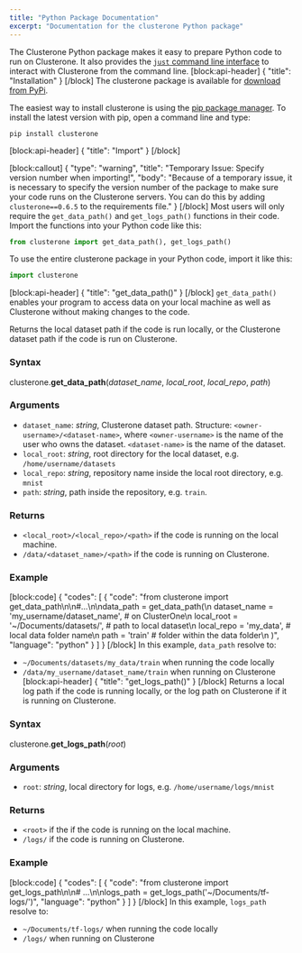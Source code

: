 ```yaml
---
title: "Python Package Documentation"
excerpt: "Documentation for the clusterone Python package"
---
```

The Clusterone Python package makes it easy to prepare Python code to run on Clusterone. It also provides the [`just` command line interface](doc:just-cli-reference-manual) to interact with Clusterone from the command line.
[block:api-header]
{
  "title": "Installation"
}
[/block]
The clusterone package is available for [download from PyPi](https://pypi.python.org/pypi/clusterone).

The easiest way to install clusterone is using the [pip package manager](https://pypi.python.org/pypi/pip). To install the latest version with pip, open a command line and type:
```
pip install clusterone
```
[block:api-header]
{
  "title": "Import"
}
[/block]

[block:callout]
{
  "type": "warning",
  "title": "Temporary Issue: Specify version number when importing!",
  "body": "Because of a temporary issue, it is necessary to specify the version number of the package to make sure your code runs on the Clusterone servers. You can do this by adding `clusterone==0.6.5` to the requirements file."
}
[/block]
Most users will only require the `get_data_path()` and `get_logs_path()` functions in their code. Import the functions into your Python code like this:
```python
from clusterone import get_data_path(), get_logs_path()
```

To use the entire clusterone package in your Python code, import it like this:
```python
import clusterone
```
[block:api-header]
{
  "title": "get_data_path()"
}
[/block]
`get_data_path()` enables your program to access data on your local machine as well as Clusterone without making changes to the code.

Returns the local dataset path if the code is run locally, or the Clusterone dataset path if the code is run on Clusterone.

### Syntax
clusterone.**get_data_path**(<i>dataset_name</i>, <i>local_root</i>, <i>local_repo</i>, <i>path</i>)

### Arguments
- `dataset_name`: _string_, Clusterone dataset path. Structure: `<owner-username>/<dataset-name>`, where `<owner-username>` is the name of the user who owns the dataset. `<dataset-name>` is the name of the dataset.
- `local_root`: _string_, root directory for the local dataset, e.g. `/home/username/datasets`
- `local_repo`: _string_, repository name inside the local root directory, e.g. `mnist`
- `path`: _string_, path inside the repository, e.g. `train`.

### Returns
- `<local_root>/<local_repo>/<path>` if the code is running on the local machine.
- `/data/<dataset_name>/<path>` if the code is running on Clusterone.

### Example
[block:code]
{
  "codes": [
    {
      "code": "from clusterone import get_data_path\n\n#...\n\ndata_path = get_data_path(\n            dataset_name = 'my_username/dataset_name',  # on ClusterOne\n            local_root = '~/Documents/datasets/',  # path to local dataset\n            local_repo = 'my_data',  # local data folder name\n            path = 'train'  # folder within the data folder\n            )",
      "language": "python"
    }
  ]
}
[/block]
In this example, `data_path` resolve to: 
- `~/Documents/datasets/my_data/train` when running the code locally 
- `/data/my_username/dataset_name/train` when running on Clusterone
[block:api-header]
{
  "title": "get_logs_path()"
}
[/block]
Returns a local log path if the code is running locally, or the log path on Clusterone if it is running on Clusterone.

### Syntax
clusterone.**get_logs_path**(<i>root</i>)

### Arguments
- `root`: _string_, local directory for logs, e.g. `/home/username/logs/mnist`

### Returns
- `<root>` if the if the code is running on the local machine.
-  `/logs/` if the code is running on Clusterone.

### Example
[block:code]
{
  "codes": [
    {
      "code": "from clusterone import get_logs_path\n\n# ...\n\nlogs_path = get_logs_path('~/Documents/tf-logs/')",
      "language": "python"
    }
  ]
}
[/block]
In this example, `logs_path` resolve to: 
- `~/Documents/tf-logs/` when running the code locally 
- `/logs/` when running on Clusterone